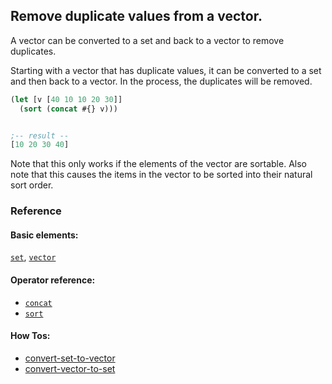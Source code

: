 <!---
  This markdown file was generated. Do not edit.
  -->

## Remove duplicate values from a vector.

A vector can be converted to a set and back to a vector to remove duplicates.

Starting with a vector that has duplicate values, it can be converted to a set and then back to a vector. In the process, the duplicates will be removed.

```clojure
(let [v [40 10 10 20 30]]
  (sort (concat #{} v)))


;-- result --
[10 20 30 40]
```

Note that this only works if the elements of the vector are sortable. Also note that this causes the items in the vector to be sorted into their natural sort order.

### Reference

#### Basic elements:

[`set`](../halite_basic-syntax-reference.md#set), [`vector`](../halite_basic-syntax-reference.md#vector)

#### Operator reference:

* [`concat`](../halite_full-reference.md#concat)
* [`sort`](../halite_full-reference.md#sort)


#### How Tos:

* [convert-set-to-vector](../how-to/halite_convert-set-to-vector.md)
* [convert-vector-to-set](../how-to/halite_convert-vector-to-set.md)


